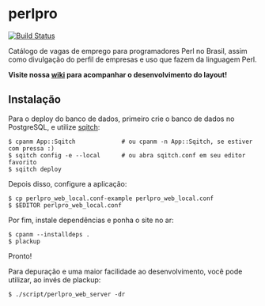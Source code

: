 # perlpro

[![Build Status](https://api.travis-ci.org/Brasil-Perl-Mongers/perl-pro.png?branch=master)](http://travis-ci.org/Brasil-Perl-Mongers/perl-pro)

Catálogo de vagas de emprego para programadores Perl no Brasil, assim como divulgação do perfil de empresas e uso que fazem da linguagem Perl.

**Visite nossa [wiki](https://github.com/Brasil-Perl-Mongers/perl-pro/wiki) para acompanhar o desenvolvimento do layout!**

## Instalação

Para o deploy do banco de dados, primeiro crie o banco de dados no PostgreSQL, e utilize [sqitch](http://sqitch.org):

    $ cpanm App::Sqitch             # ou cpanm -n App::Sqitch, se estiver com pressa :)
    $ sqitch config -e --local      # ou abra sqitch.conf em seu editor favorito
    $ sqitch deploy

Depois disso, configure a aplicação:

    $ cp perlpro_web_local.conf-example perlpro_web_local.conf
    $ $EDITOR perlpro_web_local.conf

Por fim, instale dependências e ponha o site no ar:

    $ cpanm --installdeps .
    $ plackup

Pronto!

Para depuração e uma maior facilidade ao desenvolvimento, você pode utilizar, ao invés de plackup:

    $ ./script/perlpro_web_server -dr
